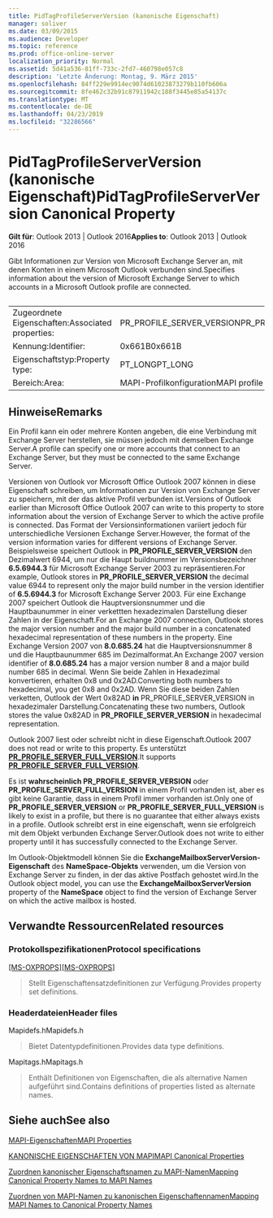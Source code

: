 ```yaml
---
title: PidTagProfileServerVersion (kanonische Eigenschaft)
manager: soliver
ms.date: 03/09/2015
ms.audience: Developer
ms.topic: reference
ms.prod: office-online-server
localization_priority: Normal
ms.assetid: 5d41a536-81ff-733c-2fd7-460798e057c8
description: 'Letzte Änderung: Montag, 9. März 2015'
ms.openlocfilehash: 84ff229e9914ec9074d61023873279b110fb606a
ms.sourcegitcommit: 8fe462c32b91c87911942c188f3445e85a54137c
ms.translationtype: MT
ms.contentlocale: de-DE
ms.lasthandoff: 04/23/2019
ms.locfileid: "32286566"
---
```

# <a name="pidtagprofileserverversion-canonical-property"></a><span data-ttu-id="aeaac-103">PidTagProfileServerVersion (kanonische Eigenschaft)</span><span class="sxs-lookup"><span data-stu-id="aeaac-103">PidTagProfileServerVersion Canonical Property</span></span>

  
  
<span data-ttu-id="aeaac-104">**Gilt für**: Outlook 2013 | Outlook 2016</span><span class="sxs-lookup"><span data-stu-id="aeaac-104">**Applies to**: Outlook 2013 | Outlook 2016</span></span> 
  
<span data-ttu-id="aeaac-105">Gibt Informationen zur Version von Microsoft Exchange Server an, mit denen Konten in einem Microsoft Outlook verbunden sind.</span><span class="sxs-lookup"><span data-stu-id="aeaac-105">Specifies information about the version of Microsoft Exchange Server to which accounts in a Microsoft Outlook profile are connected.</span></span>
  
## 

|||
|:-----|:-----|
|<span data-ttu-id="aeaac-106">Zugeordnete Eigenschaften:</span><span class="sxs-lookup"><span data-stu-id="aeaac-106">Associated properties:</span></span>  <br/> |<span data-ttu-id="aeaac-107">PR_PROFILE_SERVER_VERSION</span><span class="sxs-lookup"><span data-stu-id="aeaac-107">PR_PROFILE_SERVER_VERSION</span></span>  <br/> |
|<span data-ttu-id="aeaac-108">Kennung:</span><span class="sxs-lookup"><span data-stu-id="aeaac-108">Identifier:</span></span>  <br/> |<span data-ttu-id="aeaac-109">0x661B</span><span class="sxs-lookup"><span data-stu-id="aeaac-109">0x661B</span></span>  <br/> |
|<span data-ttu-id="aeaac-110">Eigenschaftstyp:</span><span class="sxs-lookup"><span data-stu-id="aeaac-110">Property type:</span></span>  <br/> |<span data-ttu-id="aeaac-111">PT_LONG</span><span class="sxs-lookup"><span data-stu-id="aeaac-111">PT_LONG</span></span>  <br/> |
|<span data-ttu-id="aeaac-112">Bereich:</span><span class="sxs-lookup"><span data-stu-id="aeaac-112">Area:</span></span>  <br/> |<span data-ttu-id="aeaac-113">MAPI-Profilkonfiguration</span><span class="sxs-lookup"><span data-stu-id="aeaac-113">MAPI profile configuration</span></span>  <br/> |
   
## <a name="remarks"></a><span data-ttu-id="aeaac-114">Hinweise</span><span class="sxs-lookup"><span data-stu-id="aeaac-114">Remarks</span></span>

<span data-ttu-id="aeaac-115">Ein Profil kann ein oder mehrere Konten angeben, die eine Verbindung mit Exchange Server herstellen, sie müssen jedoch mit demselben Exchange Server.</span><span class="sxs-lookup"><span data-stu-id="aeaac-115">A profile can specify one or more accounts that connect to an Exchange Server, but they must be connected to the same Exchange Server.</span></span>
  
<span data-ttu-id="aeaac-116">Versionen von Outlook vor Microsoft Office Outlook 2007 können in diese Eigenschaft schreiben, um Informationen zur Version von Exchange Server zu speichern, mit der das aktive Profil verbunden ist.</span><span class="sxs-lookup"><span data-stu-id="aeaac-116">Versions of Outlook earlier than Microsoft Office Outlook 2007 can write to this property to store information about the version of Exchange Server to which the active profile is connected.</span></span> <span data-ttu-id="aeaac-117">Das Format der Versionsinformationen variiert jedoch für unterschiedliche Versionen Exchange Server.</span><span class="sxs-lookup"><span data-stu-id="aeaac-117">However, the format of the version information varies for different versions of Exchange Server.</span></span> <span data-ttu-id="aeaac-118">Beispielsweise speichert Outlook in **PR_PROFILE_SERVER_VERSION** den Dezimalwert 6944, um nur die Haupt buildnummer im Versionsbezeichner **6.5.6944.3** für Microsoft Exchange Server 2003 zu repräsentieren.</span><span class="sxs-lookup"><span data-stu-id="aeaac-118">For example, Outlook stores in **PR_PROFILE_SERVER_VERSION** the decimal value 6944 to represent only the major build number in the version identifier of **6.5.6944.3** for Microsoft Exchange Server 2003.</span></span> <span data-ttu-id="aeaac-119">Für eine Exchange 2007 speichert Outlook die Hauptversionsnummer und die Hauptbaunummer in einer verkettten hexadezimalen Darstellung dieser Zahlen in der Eigenschaft.</span><span class="sxs-lookup"><span data-stu-id="aeaac-119">For an Exchange 2007 connection, Outlook stores the major version number and the major build number in a concatenated hexadecimal representation of these numbers in the property.</span></span> <span data-ttu-id="aeaac-120">Eine Exchange Version 2007 von **8.0.685.24** hat die Hauptversionsnummer 8 und die Hauptbaunummer 685 im Dezimalformat.</span><span class="sxs-lookup"><span data-stu-id="aeaac-120">An Exchange 2007 version identifier of **8.0.685.24** has a major version number 8 and a major build number 685 in decimal.</span></span> <span data-ttu-id="aeaac-121">Wenn Sie beide Zahlen in Hexadezimal konvertieren, erhalten 0x8 und 0x2AD.</span><span class="sxs-lookup"><span data-stu-id="aeaac-121">Converting both numbers to hexadecimal, you get 0x8 and 0x2AD.</span></span> <span data-ttu-id="aeaac-122">Wenn Sie diese beiden Zahlen verketten, Outlook der Wert 0x82AD **in** PR_PROFILE_SERVER_VERSION in hexadezimaler Darstellung.</span><span class="sxs-lookup"><span data-stu-id="aeaac-122">Concatenating these two numbers, Outlook stores the value 0x82AD in **PR_PROFILE_SERVER_VERSION** in hexadecimal representation.</span></span> 
  
<span data-ttu-id="aeaac-123">Outlook 2007 liest oder schreibt nicht in diese Eigenschaft.</span><span class="sxs-lookup"><span data-stu-id="aeaac-123">Outlook 2007 does not read or write to this property.</span></span> <span data-ttu-id="aeaac-124">Es unterstützt **[PR_PROFILE_SERVER_FULL_VERSION](pidtagprofileserverfullversion-canonical-property.md)**.</span><span class="sxs-lookup"><span data-stu-id="aeaac-124">It supports **[PR_PROFILE_SERVER_FULL_VERSION](pidtagprofileserverfullversion-canonical-property.md)**.</span></span> 
  
<span data-ttu-id="aeaac-125">Es ist **wahrscheinlich PR_PROFILE_SERVER_VERSION** oder **PR_PROFILE_SERVER_FULL_VERSION** in einem Profil vorhanden ist, aber es gibt keine Garantie, dass in einem Profil immer vorhanden ist.</span><span class="sxs-lookup"><span data-stu-id="aeaac-125">Only one of **PR_PROFILE_SERVER_VERSION** or **PR_PROFILE_SERVER_FULL_VERSION** is likely to exist in a profile, but there is no guarantee that either always exists in a profile.</span></span> <span data-ttu-id="aeaac-126">Outlook schreibt erst in eine eigenschaft, wenn sie erfolgreich mit dem Objekt verbunden Exchange Server.</span><span class="sxs-lookup"><span data-stu-id="aeaac-126">Outlook does not write to either property until it has successfully connected to the Exchange Server.</span></span> 
  
<span data-ttu-id="aeaac-127">Im Outlook-Objektmodell können Sie die **ExchangeMailboxServerVersion-Eigenschaft** des **NameSpace-Objekts** verwenden, um die Version von Exchange Server zu finden, in der das aktive Postfach gehostet wird.</span><span class="sxs-lookup"><span data-stu-id="aeaac-127">In the Outlook object model, you can use the **ExchangeMailboxServerVersion** property of the **NameSpace** object to find the version of Exchange Server on which the active mailbox is hosted.</span></span> 
  
## <a name="related-resources"></a><span data-ttu-id="aeaac-128">Verwandte Ressourcen</span><span class="sxs-lookup"><span data-stu-id="aeaac-128">Related resources</span></span>

### <a name="protocol-specifications"></a><span data-ttu-id="aeaac-129">Protokollspezifikationen</span><span class="sxs-lookup"><span data-stu-id="aeaac-129">Protocol specifications</span></span>

<span data-ttu-id="aeaac-130">[[MS-OXPROPS]](https://msdn.microsoft.com/library/f6ab1613-aefe-447d-a49c-18217230b148%28Office.15%29.aspx)</span><span class="sxs-lookup"><span data-stu-id="aeaac-130">[[MS-OXPROPS]](https://msdn.microsoft.com/library/f6ab1613-aefe-447d-a49c-18217230b148%28Office.15%29.aspx)</span></span>
  
> <span data-ttu-id="aeaac-131">Stellt Eigenschaftensatzdefinitionen zur Verfügung.</span><span class="sxs-lookup"><span data-stu-id="aeaac-131">Provides property set definitions.</span></span>
    
### <a name="header-files"></a><span data-ttu-id="aeaac-132">Headerdateien</span><span class="sxs-lookup"><span data-stu-id="aeaac-132">Header files</span></span>

<span data-ttu-id="aeaac-133">Mapidefs.h</span><span class="sxs-lookup"><span data-stu-id="aeaac-133">Mapidefs.h</span></span>
  
> <span data-ttu-id="aeaac-134">Bietet Datentypdefinitionen.</span><span class="sxs-lookup"><span data-stu-id="aeaac-134">Provides data type definitions.</span></span>
    
<span data-ttu-id="aeaac-135">Mapitags.h</span><span class="sxs-lookup"><span data-stu-id="aeaac-135">Mapitags.h</span></span>
  
> <span data-ttu-id="aeaac-136">Enthält Definitionen von Eigenschaften, die als alternative Namen aufgeführt sind.</span><span class="sxs-lookup"><span data-stu-id="aeaac-136">Contains definitions of properties listed as alternate names.</span></span>
    
## <a name="see-also"></a><span data-ttu-id="aeaac-137">Siehe auch</span><span class="sxs-lookup"><span data-stu-id="aeaac-137">See also</span></span>



[<span data-ttu-id="aeaac-138">MAPI-Eigenschaften</span><span class="sxs-lookup"><span data-stu-id="aeaac-138">MAPI Properties</span></span>](mapi-properties.md)
  
[<span data-ttu-id="aeaac-139">KANONISCHE EIGENSCHAFTEN VON MAPI</span><span class="sxs-lookup"><span data-stu-id="aeaac-139">MAPI Canonical Properties</span></span>](mapi-canonical-properties.md)
  
[<span data-ttu-id="aeaac-140">Zuordnen kanonischer Eigenschaftsnamen zu MAPI-Namen</span><span class="sxs-lookup"><span data-stu-id="aeaac-140">Mapping Canonical Property Names to MAPI Names</span></span>](mapping-canonical-property-names-to-mapi-names.md)
  
[<span data-ttu-id="aeaac-141">Zuordnen von MAPI-Namen zu kanonischen Eigenschaftennamen</span><span class="sxs-lookup"><span data-stu-id="aeaac-141">Mapping MAPI Names to Canonical Property Names</span></span>](mapping-mapi-names-to-canonical-property-names.md)

